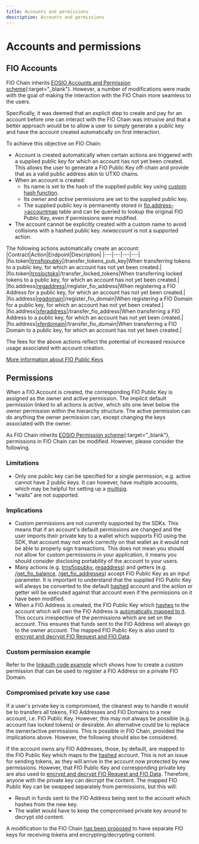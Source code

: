 ```yaml
---
title: Accounts and permissions
description: Accounts and permissions
---
```

# Accounts and permissions

## FIO Accounts
FIO Chain inherits [EOSIO Accounts and Permission scheme](https://developers.eos.io/welcome/latest/protocol/accounts_and_permissions){:target="_blank"}. However, a number of modifications were made with the goal of making the interaction with the FIO Chain more seamless to the users.

Specifically, it was deemed that an explicit step to create and pay for an account before one can interact with the FIO Chain was intrusive and that a better approach would be to allow a user to simply generate a public key and have the account created automatically on first interaction.

To achieve this objective on FIO Chain:
* Account is created automatically when certain actions are triggered with a supplied public key for which an account has not yet been created. This allows the user to generate a FIO Public Key off-chain and provide that as a valid public address akin to UTXO chains.
* When an account is created:
  * Its name is set to the hash of the supplied public key using [custom hash function]({{site.baseurl}}/docs/recipes/actor-account).
  * Its _owner_ and _active_ permissions are set to the supplied public key.
  * The supplied public key is permanently stored in [fio.address->accountmap](https://fio.bloks.io/contract?tab=Tables&account=fio.address&scope=fio.address&limit=100&table=accountmap) table and can be queried to lookup the original FIO Public Key, even if permissions were modified.
* The account cannot be explicitly created with a custom name to avoid collisions with a hashed public key. _newaccount_ is not a supported action.

The following actions automatically create an account:
|Contract|Action|Endpoint|Description|
|---|---|---|---|
|fio.token|[trnsfiopubky]({{site.baseurl}}/pages/api/fio-api/#options-trnsfiopubky)|/transfer_tokens_pub_key|When transferring tokens to a public key, for which an account has not yet been created.|
|fio.token|[trnsloctoks]({{site.baseurl}}/pages/api/fio-api/#options-trnsloctoks)|/transfer_locked_tokens|When transferring locked tokens to a public key, for which an account has not yet been created.|
|fio.address|[regaddress]({{site.baseurl}}/pages/api/fio-api/#options-regaddress)|/register_fio_address|When registering a FIO Address for a public key, for which an account has not yet been created.|
|fio.address|[regdomain]({{site.baseurl}}/pages/api/fio-api/#options-regdomain)|/register_fio_domain|When registering a FIO Domain for a public key, for which an account has not yet been created.|
|fio.address|[xferaddress]({{site.baseurl}}/pages/api/fio-api/#options-xferaddress)|/transfer_fio_address|When transferring a FIO Address to a public key, for which an account has not yet been created.|
|fio.address|[xferdomain]({{site.baseurl}}/pages/api/fio-api/#options-xferdomain)|/transfer_fio_domain|When transferring a FIO Domain to a public key, for which an account has not yet been created.|

The fees for the above actions reflect the potential of increased resource usage associated with account creation.

[More information about FIO Public Keys]({{site.baseurl}}/docs/fio-protocol/keys)

## Permissions
When a FIO Account is created, the corresponding FIO Public Key is assigned as the owner and active permission. The implicit default permission linked to all actions is *active*, which sits one level below the *owner* permission within the hierarchy structure. The active permission can do anything the owner permission can, except changing the keys associated with the owner. 

As FIO Chain inherits [EOSIO Permission scheme](https://developers.eos.io/welcome/latest/protocol/accounts_and_permissions){:target="_blank"}, permissions in FIO Chain can be modified. However, please consider the following.

### Limitations
* Only one public key can be specified for a single permission, e.g. active cannot have 2 public keys. It can however, have multiple accounts, which may be helpful for setting up a [multisig]({{site.baseurl}}/docs/fio-protocol/multisig).
* “waits” are not supported.

### Implications
* Custom permissions are not currently supported by the SDKs. This means that if an account's default permissions are changed and the user imports their private key to a wallet which supports FIO using the SDK, that account may not work correctly on that wallet as it would not be able to properly sign transactions. This does not mean you should not allow for custom permissions in your application, it means you should consider disclosing portability of the account to your users.
* Many actions (e.g. [trnsfiopubky]({{site.baseurl}}/pages/api/fio-api/#options-trnsfiopubky), [regaddress]({{site.baseurl}}/pages/api/fio-api/#options-regaddress)) and getters (e.g. [/get_fio_balance]({{site.baseurl}}/pages/api/fio-api/#post-/get_fio_balance), [/get_fio_addresses]({{site.baseurl}}/pages/api/fio-api/#post-/get_fio_addresses)) accept FIO Public Key as an input parameter. It is important to understand that the supplied FIO Public Key will always be converted to the default [hashed]({{site.baseurl}}/docs/recipes/actor-account) account and the action or getter will be executed against that account even if the permissions on it have been modified.
* When a FIO Address is created, the FIO Public Key which [hashes]({{site.baseurl}}/docs/recipes/actor-account) to the account which will own the FIO Address is [automatically mapped to it]({{site.baseurl}}/docs/how-to/mapping#fio-public-key-mapping). This occurs irrespective of the permissions which are set on the account. This ensures that funds sent to the FIO Address will always go to the owner account. The mapped FIO Public Key is also used to [encrypt and decrypt FIO Request and FIO Data]({{site.baseurl}}/docs/how-to/encryption).

### Custom permission example
Refer to the [linkauth code example]({{site.baseurl}}/docs/recipes/linkauth) which shows how to create a custom permission that can be used to register a FIO Address on a private FIO Domain.

### Compromised private key use case
If a user's private key is compromised, the cleanest way to handle it would be to transfers all tokens, FIO Addresses and FIO Domains to a new account, i.e. FIO Public Key. However, this may not always be possible (e.g. account has locked tokens) or desirable. An alternative could be to replace the owner/active permissions. This is possible in FIO Chain, provided the implications above. However, the following should also be considered.

If the account owns any FIO Addresses, those, by default, are mapped to the FIO Public Key which maps to the [hashed]({{site.baseurl}}/docs/recipes/actor-account) account. This is not an issue for sending tokens, as they will arrive in the account now protected by new permissions. However, that FIO Public Key and corresponding private key are also used to [encrypt and decrypt FIO Request and FIO Data]({{site.baseurl}}/docs/how-to/encryption). Therefore, anyone with the private key can decrypt the content. The mapped FIO Public Key can be swapped separately from permissions, but this will:
* Result in funds sent to the FIO Address being sent to the account which hashes from the new key.
* The wallet would have to keep the compromised private key around to decrypt old content.

A modification to the FIO Chain [has been proposed](https://fioprotocol.atlassian.net/browse/WP-221) to have separate FIO keys for receiving tokens and encrypting/decrypting content.
